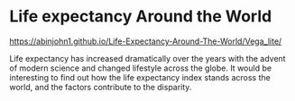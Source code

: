 # Life expectancy Around the World


https://abinjohn1.github.io/Life-Expectancy-Around-The-World/Vega_lite/


Life expectancy has increased dramatically over the years with the advent of modern science and changed lifestyle across the globe. It would be interesting to find out how the life expectancy index stands across the world, and the factors contribute to the disparity. 
 
